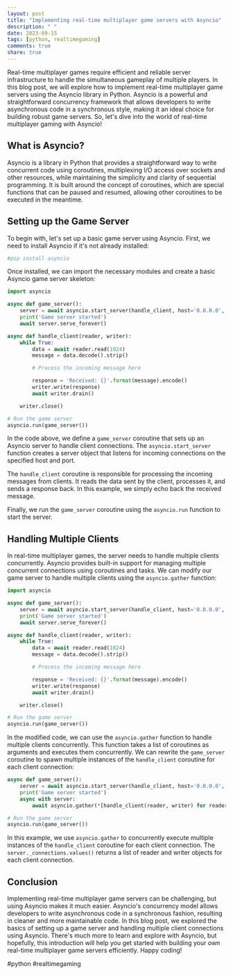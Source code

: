 ```yaml
---
layout: post
title: "Implementing real-time multiplayer game servers with Asyncio"
description: " "
date: 2023-09-15
tags: [python, realtimegaming]
comments: true
share: true
---
```


Real-time multiplayer games require efficient and reliable server infrastructure to handle the simultaneous gameplay of multiple players. In this blog post, we will explore how to implement real-time multiplayer game servers using the Asyncio library in Python. Asyncio is a powerful and straightforward concurrency framework that allows developers to write asynchronous code in a synchronous style, making it an ideal choice for building robust game servers. So, let's dive into the world of real-time multiplayer gaming with Asyncio!

## What is Asyncio?

Asyncio is a library in Python that provides a straightforward way to write concurrent code using coroutines, multiplexing I/O access over sockets and other resources, while maintaining the simplicity and clarity of sequential programming. It is built around the concept of coroutines, which are special functions that can be paused and resumed, allowing other coroutines to be executed in the meantime.

## Setting up the Game Server

To begin with, let's set up a basic game server using Asyncio. First, we need to install Asyncio if it's not already installed:

```python
#pip install asyncio
```

Once installed, we can import the necessary modules and create a basic Asyncio game server skeleton:

```python
import asyncio

async def game_server():
    server = await asyncio.start_server(handle_client, host='0.0.0.0', port=8000)
    print('Game server started')
    await server.serve_forever()

async def handle_client(reader, writer):
    while True:
        data = await reader.read(1024)
        message = data.decode().strip()

        # Process the incoming message here

        response = 'Received: {}'.format(message).encode()
        writer.write(response)
        await writer.drain()

    writer.close()

# Run the game server
asyncio.run(game_server())
```

In the code above, we define a `game_server` coroutine that sets up an Asyncio server to handle client connections. The `asyncio.start_server` function creates a server object that listens for incoming connections on the specified host and port.

The `handle_client` coroutine is responsible for processing the incoming messages from clients. It reads the data sent by the client, processes it, and sends a response back. In this example, we simply echo back the received message.

Finally, we run the `game_server` coroutine using the `asyncio.run` function to start the server.

## Handling Multiple Clients

In real-time multiplayer games, the server needs to handle multiple clients concurrently. Asyncio provides built-in support for managing multiple concurrent connections using coroutines and tasks. We can modify our game server to handle multiple clients using the `asyncio.gather` function:

```python
import asyncio

async def game_server():
    server = await asyncio.start_server(handle_client, host='0.0.0.0', port=8000)
    print('Game server started')
    await server.serve_forever()

async def handle_client(reader, writer):
    while True:
        data = await reader.read(1024)
        message = data.decode().strip()

        # Process the incoming message here

        response = 'Received: {}'.format(message).encode()
        writer.write(response)
        await writer.drain()

    writer.close()

# Run the game server
asyncio.run(game_server())
```

In the modified code, we can use the `asyncio.gather` function to handle multiple clients concurrently. This function takes a list of coroutines as arguments and executes them concurrently. We can rewrite the `game_server` coroutine to spawn multiple instances of the `handle_client` coroutine for each client connection:

```python
async def game_server():
    server = await asyncio.start_server(handle_client, host='0.0.0.0', port=8000)
    print('Game server started')
    async with server:
        await asyncio.gather(*[handle_client(reader, writer) for reader, writer in server._connections.values()])

# Run the game server
asyncio.run(game_server())
```

In this example, we use `asyncio.gather` to concurrently execute multiple instances of the `handle_client` coroutine for each client connection. The `server._connections.values()` returns a list of reader and writer objects for each client connection.

## Conclusion

Implementing real-time multiplayer game servers can be challenging, but using Asyncio makes it much easier. Asyncio's concurrency model allows developers to write asynchronous code in a synchronous fashion, resulting in cleaner and more maintainable code. In this blog post, we explored the basics of setting up a game server and handling multiple client connections using Asyncio. There's much more to learn and explore with Asyncio, but hopefully, this introduction will help you get started with building your own real-time multiplayer game servers efficiently. Happy coding!

#python #realtimegaming